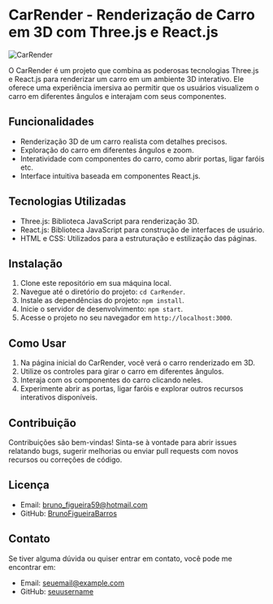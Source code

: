 # CarRender - Renderização de Carro em 3D com Three.js e React.js

![CarRender](https://figueirabarros.com.br/img/Screenshot_8.png)

O CarRender é um projeto que combina as poderosas tecnologias Three.js e React.js para renderizar um carro em um ambiente 3D interativo. Ele oferece uma experiência imersiva ao permitir que os usuários visualizem o carro em diferentes ângulos e interajam com seus componentes.

## Funcionalidades

- Renderização 3D de um carro realista com detalhes precisos.
- Exploração do carro em diferentes ângulos e zoom.
- Interatividade com componentes do carro, como abrir portas, ligar faróis etc.
- Interface intuitiva baseada em componentes React.js.

## Tecnologias Utilizadas

- Three.js: Biblioteca JavaScript para renderização 3D.
- React.js: Biblioteca JavaScript para construção de interfaces de usuário.
- HTML e CSS: Utilizados para a estruturação e estilização das páginas.

## Instalação

1. Clone este repositório em sua máquina local.
2. Navegue até o diretório do projeto: `cd CarRender`.
3. Instale as dependências do projeto: `npm install`.
4. Inicie o servidor de desenvolvimento: `npm start`.
5. Acesse o projeto no seu navegador em `http://localhost:3000`.

## Como Usar

1. Na página inicial do CarRender, você verá o carro renderizado em 3D.
2. Utilize os controles para girar o carro em diferentes ângulos.
3. Interaja com os componentes do carro clicando neles.
4. Experimente abrir as portas, ligar faróis e explorar outros recursos interativos disponíveis.

## Contribuição

Contribuições são bem-vindas! Sinta-se à vontade para abrir issues relatando bugs, sugerir melhorias ou enviar pull requests com novos recursos ou correções de código.

## Licença

- Email: bruno_figueira59@hotmail.com   
- GitHub: [BrunoFigueiraBarros](https://github.com/BrunoFigueiraBarros)

## Contato

Se tiver alguma dúvida ou quiser entrar em contato, você pode me encontrar em:

- Email: seuemail@example.com
- GitHub: [seuusername](https://github.com/seuusername)
